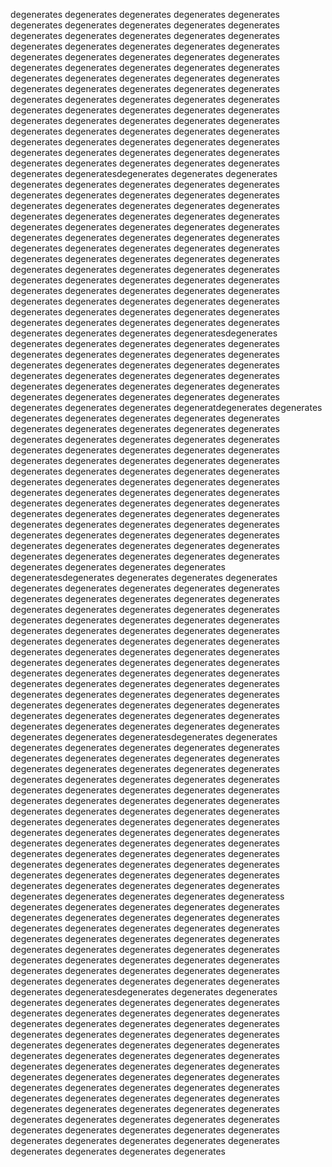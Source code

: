 degenerates degenerates degenerates degenerates degenerates degenerates degenerates degenerates degenerates degenerates degenerates degenerates degenerates degenerates degenerates degenerates degenerates degenerates degenerates degenerates degenerates degenerates degenerates degenerates degenerates degenerates degenerates degenerates degenerates degenerates degenerates degenerates degenerates degenerates degenerates degenerates degenerates degenerates degenerates degenerates degenerates degenerates degenerates degenerates degenerates degenerates degenerates degenerates degenerates degenerates degenerates degenerates degenerates degenerates degenerates degenerates degenerates degenerates degenerates degenerates degenerates degenerates degenerates degenerates degenerates degenerates degenerates degenerates degenerates degenerates degenerates degenerates degenerates degenerates degenerates degenerates degeneratesdegenerates degenerates degenerates degenerates degenerates degenerates degenerates degenerates degenerates degenerates degenerates degenerates degenerates degenerates degenerates degenerates degenerates degenerates degenerates degenerates degenerates degenerates degenerates degenerates degenerates degenerates degenerates degenerates degenerates degenerates degenerates degenerates degenerates degenerates degenerates degenerates degenerates degenerates degenerates degenerates degenerates degenerates degenerates degenerates degenerates degenerates degenerates degenerates degenerates degenerates degenerates degenerates degenerates degenerates degenerates degenerates degenerates degenerates degenerates degenerates degenerates degenerates degenerates degenerates degenerates degenerates degenerates degenerates degenerates degenerates degenerates degenerates degenerates degenerates degenerates degenerates degeneratesdegenerates degenerates degenerates degenerates degenerates degenerates degenerates degenerates degenerates degenerates degenerates degenerates degenerates degenerates degenerates degenerates degenerates degenerates degenerates degenerates degenerates degenerates degenerates degenerates degenerates degenerates degenerates degenerates degenerates degenerates degenerates degenerates degenerates degenerates degeneratdegenerates degenerates degenerates degenerates degenerates degenerates degenerates degenerates degenerates degenerates degenerates degenerates degenerates degenerates degenerates degenerates degenerates degenerates degenerates degenerates degenerates degenerates degenerates degenerates degenerates degenerates degenerates degenerates degenerates degenerates degenerates degenerates degenerates degenerates degenerates degenerates degenerates degenerates degenerates degenerates degenerates degenerates degenerates degenerates degenerates degenerates degenerates degenerates degenerates degenerates degenerates degenerates degenerates degenerates degenerates degenerates degenerates degenerates degenerates degenerates degenerates degenerates degenerates degenerates degenerates degenerates degenerates degenerates degenerates degenerates degenerates degenerates degenerates degenerates degenerates degenerates degeneratesdegenerates degenerates degenerates degenerates degenerates degenerates degenerates degenerates degenerates degenerates degenerates degenerates degenerates degenerates degenerates degenerates degenerates degenerates degenerates degenerates degenerates degenerates degenerates degenerates degenerates degenerates degenerates degenerates degenerates degenerates degenerates degenerates degenerates degenerates degenerates degenerates degenerates degenerates degenerates degenerates degenerates degenerates degenerates degenerates degenerates degenerates degenerates degenerates degenerates degenerates degenerates degenerates degenerates degenerates degenerates degenerates degenerates degenerates degenerates degenerates degenerates degenerates degenerates degenerates degenerates degenerates degenerates degenerates degenerates degenerates degenerates degenerates degenerates degenerates degenerates degenerates degeneratesdegenerates degenerates degenerates degenerates degenerates degenerates degenerates degenerates degenerates degenerates degenerates degenerates degenerates degenerates degenerates degenerates degenerates degenerates degenerates degenerates degenerates degenerates degenerates degenerates degenerates degenerates degenerates degenerates degenerates degenerates degenerates degenerates degenerates degenerates degenerates degenerates degenerates degenerates degenerates degenerates degenerates degenerates degenerates degenerates degenerates degenerates degenerates degenerates degenerates degenerates degenerates degenerates degenerates degenerates degenerates degenerates degenerates degenerates degenerates degenerates degenerates degenerates degenerates degenerates degenerates degenerates degenerates degenerates degenerates degenerates degenerates degenerates degenerates degenerates degenerates degenerates degeneratess degenerates degenerates degenerates degenerates degenerates degenerates degenerates degenerates degenerates degenerates degenerates degenerates degenerates degenerates degenerates degenerates degenerates degenerates degenerates degenerates degenerates degenerates degenerates degenerates degenerates degenerates degenerates degenerates degenerates degenerates degenerates degenerates degenerates degenerates degenerates degenerates degenerates degenerates degenerates degenerates degenerates degeneratesdegenerates degenerates degenerates degenerates degenerates degenerates degenerates degenerates degenerates degenerates degenerates degenerates degenerates degenerates degenerates degenerates degenerates degenerates degenerates degenerates degenerates degenerates degenerates degenerates degenerates degenerates degenerates degenerates degenerates degenerates degenerates degenerates degenerates degenerates degenerates degenerates degenerates degenerates degenerates degenerates degenerates degenerates degenerates degenerates degenerates degenerates degenerates degenerates degenerates degenerates degenerates degenerates degenerates degenerates degenerates degenerates degenerates degenerates degenerates degenerates degenerates degenerates degenerates degenerates degenerates degenerates degenerates degenerates degenerates degenerates degenerates degenerates degenerates degenerates degenerates degenerates degenerates
